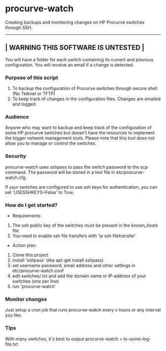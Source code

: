 # procurve-watch
Creating backups and monitoring changes on HP Procurve switches through SSH.

-------------------------------------
| WARNING THIS SOFTWARE IS UNTESTED |
-------------------------------------


You will have a folder for each switch containing its current and previous configuration.
You will receive an email if a change is detected.

### Purpose of this script

1. To backup the configuration of Procurve switches through secure shell (No Telknet or TFTP)
2. To keep track of changes in the configuration files. Changes are emailed and logged.

### Audience

Anyone who may want to backup and keep track of the configuration of some HP procurve
 switches but doesn't have the resources to implement the bigger netwerk management tools. 
Please note that this tool does not allow you to manage or control the switches.

### Security
 
procurve-watch uses sshpass to pass the switch password to the scp command.
The password will be stored in a text file in etc/procurve-watch.cfg. 

If your switches are configured to use ssh keys for authentication, you can set 'USESSHKEYS=False' to True.

### How do I get started?

- Requirements

1. The ssh public key of the switches must be present in the known_hosts file
2. You need to enable ssh file transfers with 'ip ssh filetransfer'

- Action plan:

1. Clone this project
2. install 'sshpass' (like apt-get install sshpass)
3. set username password, email address and other settings in etc/procurve-watch.conf
4. edit switches/<somefilename>.txt and add the domain name or IP-address of your switches (one per line)
5. run 'procurve-watch' 

### Monitor changes

Just setup a cron job that runs procurve-watch every x hours or any interval you like.

### Tips

With many switches, it's best to output procurve-watch > to-some-log-file.txt
